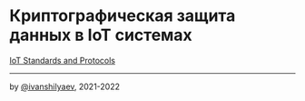 # Криптографическая защита данных в IoT системах

[IoT Standards and Protocols](https://www.postscapes.com/internet-of-things-protocols/)

---

by [@ivanshilyaev](https://github.com/ivanshilyaev), 2021-2022
